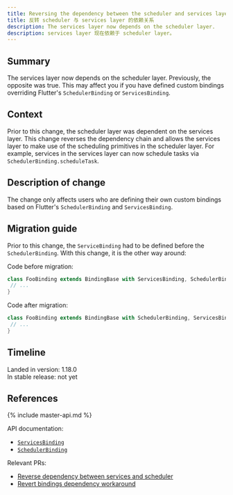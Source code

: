```yaml
---
title: Reversing the dependency between the scheduler and services layer
title: 反转 scheduler 与 services layer 的依赖关系
description: The services layer now depends on the scheduler layer.
description: services layer 现在依赖于 scheduler layer。
---
```


## Summary

The services layer now depends on the scheduler layer.
Previously, the opposite was true. This may affect you
if you have defined custom bindings overriding
Flutter's `SchedulerBinding` or `ServicesBinding`.

## Context

Prior to this change, the scheduler layer was dependent
on the services layer. This change reverses the dependency
chain and allows the services layer to make use of the
scheduling primitives in the scheduler layer. For example,
services in the services layer can now schedule tasks via
`SchedulerBinding.scheduleTask`.

## Description of change

The change only affects users who are defining their own
custom bindings based on Flutter's `SchedulerBinding`
and `ServicesBinding`.

## Migration guide

Prior to this change, the `ServiceBinding` had to be defined before the
`SchedulerBinding`. With this change, it is the other way around:

Code before migration:

<!-- skip -->
```dart
class FooBinding extends BindingBase with ServicesBinding, SchedulerBinding {
 // ...
}
```

Code after migration:

<!-- skip -->
```dart
class FooBinding extends BindingBase with SchedulerBinding, ServicesBinding {
 // ...
}
```

## Timeline

Landed in version: 1.18.0<br>
In stable release: not yet

## References

{% include master-api.md %}

API documentation:
* [`ServicesBinding`][]
* [`SchedulerBinding`][]

Relevant PRs:
* [Reverse dependency between services and scheduler][]
* [Revert bindings dependency workaround][]

[Reverse dependency between services and scheduler]: {{site.github}}/flutter/flutter/pull/54212
[Revert bindings dependency workaround]: {{site.github}}/flutter/flutter/pull/54286
[`SchedulerBinding`]: {{site.api}}/flutter/scheduler/SchedulerBinding-mixin.html
[`ServicesBinding`]: {{site.api}}/flutter/scheduler/ServicesBinding-mixin.html
[`SchedulerBinding`]: https://master-api.flutter.dev/flutter/scheduler/SchedulerBinding-mixin.html
[`ServicesBinding`]: https://master-api.flutter.dev/flutter/scheduler/ServicesBinding-mixin.html
